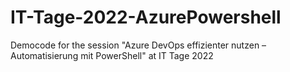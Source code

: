 # IT-Tage-2022-AzurePowershell
Democode for the session "Azure DevOps effizienter nutzen – Automatisierung mit PowerShell" at IT Tage 2022
